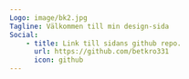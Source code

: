 ```yaml
---
Logo: image/bk2.jpg
Tagline: Välkommen till min design-sida
Social:
    - title: Link till sidans github repo.
      url: https://github.com/betkro331
      icon: github
---
```

